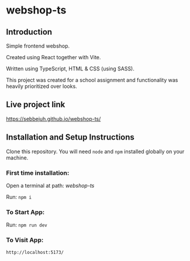 # webshop-ts
## Introduction
Simple frontend webshop.

Created using React together with Vite.

Written using TypeScript, HTML & CSS (using SASS).

This project was created for a school assignment and functionality was heavily prioritized over looks.

## Live project link
https://sebbejuh.github.io/webshop-ts/

## Installation and Setup Instructions
Clone this repository. You will need `node` and `npm` installed globally on your machine.

### First time installation:

Open a terminal at path: _webshop-ts_

Run: `npm i`

### To Start App:

Run: `npm run dev`

### To Visit App:

`http://localhost:5173/`
